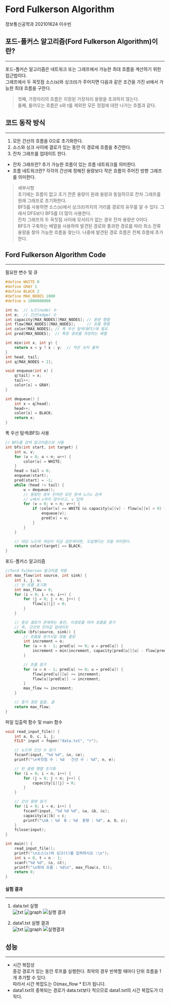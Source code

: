 # Ford Fulkerson Algorithm
정보통신공학과 202101624 이수빈


## 포드-폴커스 알고리즘(Ford Fulkerson Algorithm)이란?
- - -
포드-폴커슨 알고리즘은 네트워크 또는 그래프에서 가능한 최대 흐름을 계산하기 위한 접근법이다.   
그래프에서 두 꼭짓점 소스(s)와 싱크(t)가 주어지면 다음과 같은 조건을 가진 st에서 가능한 최대 흐름을 구한다.
> 첫째, 가장자리의 흐름은 지정된 가장자리 용량을 초과하지 않는다.   
둘째, 들어오는 흐름은 s와 t를 제외한 모든 정점에 대한 나가는 흐름과 같다.


## 코드 동작 방식
- - -
1. 모든 간선의 흐름을 0으로 초기화한다.
2. 소스와 싱크 사이에 결로가 있는 동안 이 경로에 흐름을 추간한다.
3. 잔차 그래프를 업데이트 한다.
* 잔차 그래프란?
추가 가능한 흐름이 있는 흐름 네트워크를 의미한다.
* 흐름 네트워크란? 각각의 간선에 정해진 용량보다 작은 흐름이 주어진 방향 그래프를 의미한다.

> 세부사항  
 초기에는 흐름이 없고 초기 잔존 용량이 원래 용량과 동일하므로 잔차 그래프를 원래 그래프로 초기화한다.   
 BFS를 사용하면 소스(s)에서 싱크(t)까지의 거리를 경로의 유무를 알 수 있다. 그래서 DFS보다 BFS를 더 많이 사용한다.   
 잔차 그래프의 두 꼭짓점 사이에 모서리가 없는 경우 잔차 용량은 0이다.   
 BFS가 구축하는 배열을 사용하여 발견된 경로와 통과한 경로를 따라 최소 잔류 용량을 찾아 가능한 흐름을 찾는다.
 나중에 발견된 경로 흐름은 전체 흐름에 추가한다.


## Ford Fulkerson Algorithm Code
* * *
필요한 변수 및 큐
```c
#define WHITE 0
#define GRAY 1
#define BLACK 2
#define MAX_NODES 1000
#define o 1000000000

int n;  // 노드(node) 수
int e;  // 간선(edge) 수
int capacity[MAX_NODES][MAX_NODES]; // 용량 행렬
int flow[MAX_NODES][MAX_NODES];     // 흐름 행렬
int color[MAX_NODES]; // 폭 우선 탐색(BFS)에 필요              
int pred[MAX_NODES];  // 확장 경로를 저장하는 배열

int min(int x, int y) {
    return x < y ? x : y;  // 작은 숫자 출력
}
int head, tail;
int q[MAX_NODES + 2];

void enqueue(int x) {
    q[tail] = x;
    tail++;
    color[x] = GRAY;
}

int dequeue() {
    int x = q[head];
    head++;
    color[x] = BLACK;
    return x;
}
```
폭 우선 탐색(BFS) 사용
```c
// BFS를 검색 알고리즘으로 사용
int bfs(int start, int target) {
    int u, v;
    for (u = 0; u < n; u++) {
        color[u] = WHITE;
    }
    head = tail = 0;
    enqueue(start);
    pred[start] = -1;
    while (head != tail) {
        u = dequeue();
        // 용량인 경우 인저반 모든 흰색 노드v 검색
        // u에서 v까지 양수이고, v 입력
        for (v = 0; v < n; v++) {
            if (color[v] == WHITE && capacity[u][v] - flow[u][v] > 0) {
                enqueue(v);
                pred[v] = u;
            }
        }
    }

    // 대상 노드의 색상이 지금 검은색이면, 도달했다는 것을 의미한다.
    return color[target] == BLACK;
}
```
포드-폴커스 알고리즘
```c
//ford fulkerson 알고리즘 적용
int max_flow(int source, int sink) {
    int i, j, u;
    // 빈 흐름 초기화
    int max_flow = 0;
    for (i = 0; i < n; i++) {
        for (j = 0; j < n; j++) {
            flow[i][j] = 0;
        }
    }

    // 증강 결로가 존재하는 동안, 이경로를 따라 흐름을 증가
    // 즉, 간선의 잔차값 업데이트
    while (bfs(source, sink)) {
        // 흐름을 증가시킬 양을 결정
        int increment = o;
        for (u = n - 1; pred[u] >= 0; u = pred[u]) {
            increment = min(increment, capacity[pred[u]][u] - flow[pred[u]][u]);
        }

        // 흐름 증가
        for (u = n - 1; pred[u] >= 0; u = pred[u]) {
            flow[pred[u]][u] += increment;
            flow[u][pred[u]] -= increment;
        }
        max_flow += increment;
    }

    // 증가 경로 없음. 끝
    return max_flow;
}
```
파일 입출력 함수 및 main 함수
```c
void read_input_file() {
    int a, b, c, i, j;
    FILE* input = fopen("data.txt", "r");

    // 노드와 간선 수 읽기
    fscanf(input, "%d %d", &n, &e);
    printf("\n꼭짓점 수 : %d   간선 수 : %d", n, e);

    // 빈 용량 행렬 초기화
    for (i = 0; i < n; i++) {
        for (j = 0; j < n; j++) {
            capacity[i][j] = 0;
        }
    }

    // 간선 용량 읽기
    for (i = 0; i < e; i++) {
        fscanf(input, "%d %d %d", &a, &b, &c);
        capacity[a][b] = c;
        printf("\nA : %d  B : %d  용량 : %d", a, b, c);
    }
    fclose(input);
}

int main() {
    read_input_file();
    printf("\n소스(s)와 싱크(t)를 입력하시오 :\n");
    int s = 0, t = n - 1;
    scanf("%d %d", &s, &t);
    printf("\n최대 흐름 : %d\n", max_flow(s, t));
    return 0;
}
```
#### 실험 결과
- - -
 1. data.txt 실행   
![txt](https://github.com/LeeSuuuuu/Ford-Fulkerson-Algorithm-/blob/bafe4f2c5d17d17690abbb386d391846200781e9/%EC%9D%B4%EB%AF%B8%EC%A7%80/data.png)
![graph](https://github.com/LeeSuuuuu/Ford-Fulkerson-Algorithm-/blob/bafe4f2c5d17d17690abbb386d391846200781e9/%EC%9D%B4%EB%AF%B8%EC%A7%80/data%20graph.jpg)
![실행 결과](https://github.com/LeeSuuuuu/Ford-Fulkerson-Algorithm-/blob/bafe4f2c5d17d17690abbb386d391846200781e9/%EC%9D%B4%EB%AF%B8%EC%A7%80/data%20%EC%8B%A4%ED%96%89%20%EA%B2%B0%EA%B3%BC.png)

2. data1.txt 실행 결과   
![txt](https://github.com/LeeSuuuuu/Ford-Fulkerson-Algorithm-/blob/bafe4f2c5d17d17690abbb386d391846200781e9/%EC%9D%B4%EB%AF%B8%EC%A7%80/data1.png)
![graph](https://github.com/LeeSuuuuu/Ford-Fulkerson-Algorithm-/blob/bafe4f2c5d17d17690abbb386d391846200781e9/%EC%9D%B4%EB%AF%B8%EC%A7%80/data1%20graph.jpg)
![실행결과](https://github.com/LeeSuuuuu/Ford-Fulkerson-Algorithm-/blob/bafe4f2c5d17d17690abbb386d391846200781e9/%EC%9D%B4%EB%AF%B8%EC%A7%80/data1%20%EC%8B%A4%ED%96%89%20%EA%B2%B0%EA%B3%BC.png)

## 성능
- - -    
 * 시간 복잡성   
  증강 경로가 있는 동안 루프를 실행한다. 최악의 경우 반복할 때마다 단위 흐름을 1개 추가할 수 있다.   
    따라서 시간 복잡도는 O(max_flow * E)가 됩니다.
* data1.txt의 중복되는 경로가 data.txt보다 적으므로 data1.txt의 시간 복잡도가 더 작다.








